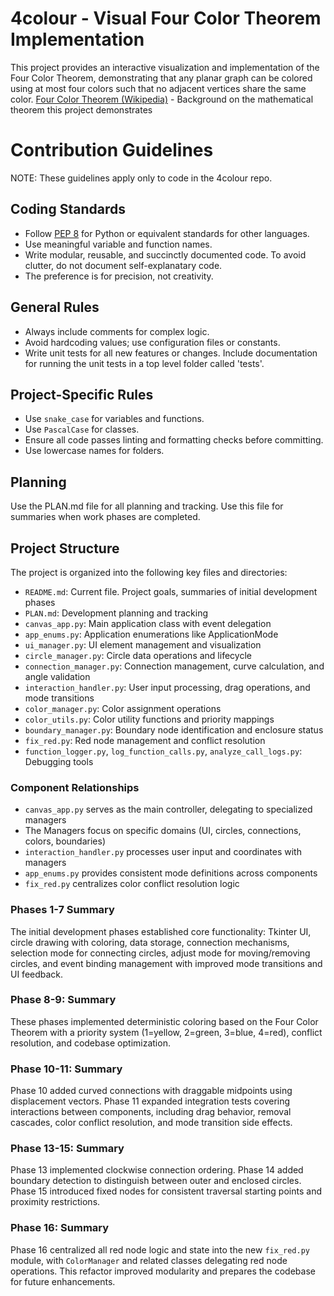 # 4colour - Visual Four Color Theorem Implementation

This project provides an interactive visualization and implementation of the Four Color Theorem, demonstrating that any planar graph can be colored using at most four colors such that no adjacent vertices share the same color. [Four Color Theorem (Wikipedia)](https://en.wikipedia.org/wiki/Four_color_theorem) - Background on the mathematical theorem this project demonstrates

# Contribution Guidelines

NOTE: These guidelines apply only to code in the 4colour repo.

## Coding Standards
- Follow [PEP 8](https://peps.python.org/pep-0008/) for Python or equivalent standards for other languages.
- Use meaningful variable and function names.
- Write modular, reusable, and succinctly documented code. To avoid clutter, do not document self-explanatary code.
- The preference is for precision, not creativity.

## General Rules
- Always include comments for complex logic.
- Avoid hardcoding values; use configuration files or constants.
- Write unit tests for all new features or changes. Include documentation for running the unit tests in a top level folder called 'tests'.

## Project-Specific Rules
- Use `snake_case` for variables and functions.
- Use `PascalCase` for classes.
- Ensure all code passes linting and formatting checks before committing.
- Use lowercase names for folders.

## Planning

Use the PLAN.md file for all planning and tracking. Use this file for summaries when work phases are completed.

## Project Structure

The project is organized into the following key files and directories:

*   `README.md`: Current file. Project goals, summaries of initial development phases
*   `PLAN.md`: Development planning and tracking
*   `canvas_app.py`: Main application class with event delegation
*   `app_enums.py`: Application enumerations like ApplicationMode
*   `ui_manager.py`: UI element management and visualization
*   `circle_manager.py`: Circle data operations and lifecycle
*   `connection_manager.py`: Connection management, curve calculation, and angle validation
*   `interaction_handler.py`: User input processing, drag operations, and mode transitions
*   `color_manager.py`: Color assignment operations
*   `color_utils.py`: Color utility functions and priority mappings
*   `boundary_manager.py`: Boundary node identification and enclosure status
*   `fix_red.py`: Red node management and conflict resolution
*   `function_logger.py`, `log_function_calls.py`, `analyze_call_logs.py`: Debugging tools

### Component Relationships

*   `canvas_app.py` serves as the main controller, delegating to specialized managers
*   The Managers focus on specific domains (UI, circles, connections, colors, boundaries)
*   `interaction_handler.py` processes user input and coordinates with managers
*   `app_enums.py` provides consistent mode definitions across components
*   `fix_red.py` centralizes color conflict resolution logic

### Phases 1-7 Summary

The initial development phases established core functionality: Tkinter UI, circle drawing with coloring, data storage, connection mechanisms, selection mode for connecting circles, adjust mode for moving/removing circles, and event binding management with improved mode transitions and UI feedback.

### Phase 8-9: Summary

These phases implemented deterministic coloring based on the Four Color Theorem with a priority system (1=yellow, 2=green, 3=blue, 4=red), conflict resolution, and codebase optimization.

### Phase 10-11: Summary

Phase 10 added curved connections with draggable midpoints using displacement vectors. Phase 11 expanded integration tests covering interactions between components, including drag behavior, removal cascades, color conflict resolution, and mode transition side effects.

### Phase 13-15: Summary

Phase 13 implemented clockwise connection ordering. Phase 14 added boundary detection to distinguish between outer and enclosed circles. Phase 15 introduced fixed nodes for consistent traversal starting points and proximity restrictions.

### Phase 16: Summary

Phase 16 centralized all red node logic and state into the new `fix_red.py` module, with `ColorManager` and related classes delegating red node operations. This refactor improved modularity and prepares the codebase for future enhancements.
